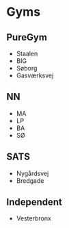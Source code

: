 # Gyms

## PureGym

- Staalen
- BIG
- Søborg
- Gasværksvej

## NN

- MA
- LP
- BA
- SØ

## SATS

- Nygårdsvej
- Bredgade

## Independent

- Vesterbronx
